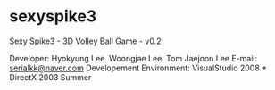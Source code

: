 # sexyspike3
Sexy Spike3 - 3D Volley Ball Game - v0.2

Developer: Hyokyung Lee. Woongjae Lee. Tom Jaejoon Lee
E-mail: serialkk@naver.com
Developement Environment: VisualStudio 2008 + DirectX 2003 Summer

